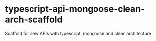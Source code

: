 # typescript-api-mongoose-clean-arch-scaffold
Scaffold for new APIs with typescript, mongoose and clean architecture
